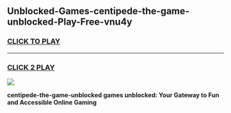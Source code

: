 
## Unblocked-Games-centipede-the-game-unblocked-Play-Free-vnu4y
<h3>
<a href="https://premium76.site?title=centipede-the-game-unblocked&ref=20A">CLICK TO PLAY</a></h3>
<hr>

<h3>
<a href="https://premium76.site?title=centipede-the-game-unblocked&ref=20A">CLICK 2 PLAY</a>
  
</h3>

<a href="https://premium76.site?title=centipede-the-game-unblocked&ref=20A"><img src="https://clearcache.store/games.png"></a>


**centipede-the-game-unblocked games unblocked: Your Gateway to Fun and Accessible Online Gaming**
